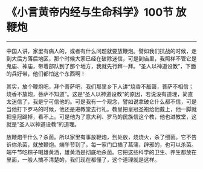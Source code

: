 # 《小言黄帝内经与生命科学》100节 放鞭炮

------

中国人讲，家里有病人的，或者有什么问题就要放鞭炮。譬如我们抗战的时候，走到大后方落后地区，那个时候大家已经在破除迷信，可是到庙里，我照样不管它是鬼庙、神庙，带着部队到了那个地方，我就先行拜一拜。“圣人以神道设教”，下面的兵好带，他们都怕这个东西啊！

其实，放个鞭炮吧，拜个菩萨吧，我们那里乡下人讲“烧香不敲磬，菩萨不相信；烧香不放炮，菩萨不知道”。这是“圣人以神道设教”的原因，若说没有道理，简直太迷信了，我是宁可信他的。可是我有一个观念，譬如说拿破仑什么都不信，可是当他打下罗马的时候，他还是进教堂去行礼。教皇把皇冠圣袍给他戴上，他一脚就把皇冠踢掉，看不上。可是他为了意大利、罗马的民族信这个教，他也进教堂，这就是“圣人以神道设教”的道理。

放鞭炮干什么？杀菌。所以家里有事放鞭炮，到处放，烧烧火，杀了细菌。它不告诉你杀菌，就放鞭炮。端午节到了，每一家门口插了菖蒲，辟邪的，也可以杀菌。端午节吃粽子喝雄黄酒，雄黄酒是彻底地杀菌。它把这些科学的卫生、养生都放在里面，一般人搞不清楚的，我们现在都懂了，这个道理就是这样。